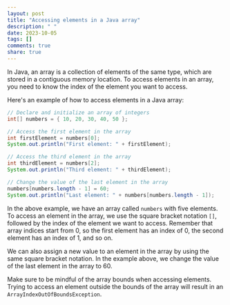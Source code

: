 ```yaml
---
layout: post
title: "Accessing elements in a Java array"
description: " "
date: 2023-10-05
tags: []
comments: true
share: true
---
```


In Java, an array is a collection of elements of the same type, which are stored in a contiguous memory location. To access elements in an array, you need to know the index of the element you want to access. 

Here's an example of how to access elements in a Java array:

```java
// Declare and initialize an array of integers
int[] numbers = { 10, 20, 30, 40, 50 };

// Access the first element in the array
int firstElement = numbers[0];
System.out.println("First element: " + firstElement);

// Access the third element in the array
int thirdElement = numbers[2];
System.out.println("Third element: " + thirdElement);

// Change the value of the last element in the array
numbers[numbers.length - 1] = 60;
System.out.println("Last element: " + numbers[numbers.length - 1]);
```

In the above example, we have an array called `numbers` with five elements. To access an element in the array, we use the square bracket notation `[]`, followed by the index of the element we want to access. Remember that array indices start from 0, so the first element has an index of 0, the second element has an index of 1, and so on.

We can also assign a new value to an element in the array by using the same square bracket notation. In the example above, we change the value of the last element in the array to 60.

Make sure to be mindful of the array bounds when accessing elements. Trying to access an element outside the bounds of the array will result in an `ArrayIndexOutOfBoundsException`.